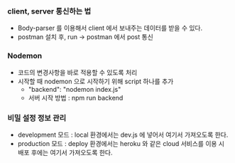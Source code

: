 ### client, server 통신하는 법
- Body-parser 를 이용해서 client 에서 보내주는 데이터를 받을 수 있다. 
- postman 설치 후, run -> postman 에서 post 통신

### Nodemon
- 코드의 변경사항을 바로 적용할 수 있도록 처리
- 시작할 때 nodemon 으로 시작하기 위해 script 하나를 추가
    + "backend": "nodemon index.js"
    + 서버 시작 방법 : npm run backend

### 비밀 설정 정보 관리
- development 모드 : local 환경에서는 dev.js 에 넣어서 여기서 가져오도록 한다. 
- production 모드 : deploy 환경에서는 heroku 와 같은 cloud 서비스를 이용 시 배포 후에는 여기서 가져오도록 한다.